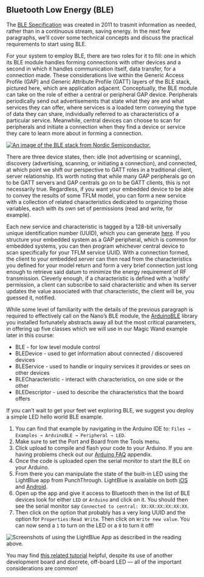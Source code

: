 ## Bluetooth Low Energy (BLE)

The [BLE Specification](https://learn.adafruit.com/introduction-to-bluetooth-low-energy/introduction) was created in 2011 to trasmit information as needed, rather than in a continuous stream, saving energy. In the next few paragraphs, we’ll cover some technical concepts and discuss the practical requirements to start using BLE.

For your system to employ BLE, there are two roles for it to fill: one in which its BLE module handles forming connections with other devices and a second in which it handles communication itself, data transfer, for a connection made. These considerations live within the Generic Access Profile (GAP) and Generic Attribute Profile (GATT) layers of the BLE stack, pictured here, which are application adjacent. Conceptually, the BLE module can take on the role of either a central or peripheral GAP device. Peripherals periodically send out advertisements that state what they are and what services they can offer, where services is a loaded term conveying the type of data they can share, individually referred to as characteristics of a particular service. Meanwhile, central devices can choose to scan for peripherals and initiate a connection when they find a device or service they care to learn more about in forming a connection. 

[![An image of the BLE stack from Nordic Semiconductor.](img/BLEStack.png)](https://infocenter.nordicsemi.com/index.jsp?topic=%2Fsds_s132%2FSDS%2Fs1xx%2Fble_protocol_stack%2Fble_protocol_stack.html)

There are three device states, then: idle (not advertising or scanning), discovery (advertising, scanning, or initiating a connection), and connected, at which point we shift our perspective to GATT roles in a traditional client, server relationship. It’s worth noting that while many GAP peripherals go on to be GATT servers and GAP centrals go on to be GATT clients, this is not necessarily true. Regardless, if you want your embedded device to be able to convey the results of some TFLM model, you can form a new service with a collection of related characteristics dedicated to organizing those variables, each with its own set of permissions (read and write, for example). 

Each new service and characteristic is tagged by a 128-bit universally unique identification number (UUID), which you can generate [here](https://www.guidgenerator.com/online-guid-generator.aspx). If you structure your embedded system as a GAP peripheral, which is common for embedded systems, you can then program whichever central device to scan specifically for your TFLM service UUID. With a connection formed, the client to your embedded server can then read from the characteristics you defined for your model return and form a very brief connection just long enough to retrieve said datum to minimize the energy requirement of RF transmission. Cleverly enough, if a characteristic is defined with a ‘notify’ permission, a client can subscribe to said characteristic and when its server updates the value associated with that characteristic, the client will be, you guessed it, notified. 

While some level of familiarity with the details of the previous paragraph is required to effectively call on the Nano’s BLE module, the [ArduinoBLE](https://www.arduino.cc/en/Reference/ArduinoBLE) library you installed fortunately abstracts away all but the most critical parameters, in offering up five classes which we will use in our Magic Wand example later in this course:
+ BLE - for low level module control
+ BLEDevice - used to get information about connected / discovered devices
+ BLEService - used to handle or inquiry services it provides or sees on other devices
+ BLECharacteristic - interact with characteristics, on one side or the other
+ BLEDescriptor - used to describe the characteristics that the board offers

If you can’t wait to get your feet wet exploring BLE, we suggest you deploy a simple LED hello world BLE example. 
1. You can find that example by navigating in the Arduino IDE to: ```Files → Examples → ArduinoBLE → Peripheral → LED```.
2. Make sure to set the Port and Board from the Tools menu.
3. Click upload to compile and flash your code to your Arduino. If you are having problems check out our [Arduino FAQ](https://github.com/tinyMLx/appendix/blob/main/ArduinoFAQ.md) appendix.
4. Once the code is uploaded open the serial monitor to start the BLE on your Arduino.
5. From there you can manipulate the state of the built-in LED using the LightBlue app from PunchThrough. LightBlue is available on both [iOS](https://apps.apple.com/app/lightblue/id557428110) and [Android](https://play.google.com/store/apps/details?id=com.punchthrough.lightblueexplorer&hl=en_US&gl=US). 
6. Open up the app and give it access to Bluetooth then in the list of BLE devices look for either ```LED``` or ```Arduino``` and click on it. You should then see the serial monitor say ```Connected to central: XX:XX:XX:XX:XX:XX```.
7. Then click on the option that probably has a very long UUID and the option for ```Properties:Read Write```. Then click on ```Write new value```. You can now send a ```1``` to turn on the LED or a ```0``` to turn it off!

![Screenshots of using the LightBlue App as described in the reading above.](img/lightBlueBLE.png)

You may find [this related tutorial](https://www.arduino.cc/en/Guide/MKRWiFi1010/enabling-ble) helpful, despite its use of another development board and discrete, off-board LED — all of the important considerations are common!
